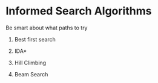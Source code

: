 # Informed Search Algorithms

Be smart about what paths to try

1. Best first search

2. IDA*

3. Hill Climbing

4. Beam Search
